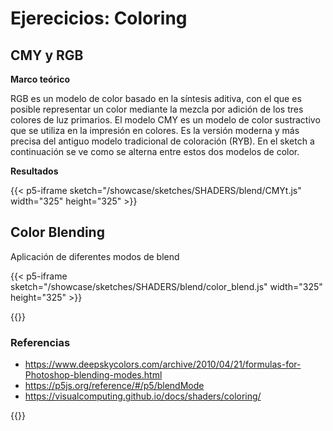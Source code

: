 # **Ejerecicios: Coloring**

## **CMY y RGB**

**Marco teórico**

RGB es un modelo de color basado en la síntesis aditiva, con el que es posible representar un color mediante la mezcla por adición de los tres colores de luz primarios.
El modelo CMY es un modelo de color sustractivo que se utiliza en la impresión en colores. Es la versión moderna y más precisa del antiguo modelo tradicional de coloración (RYB).
En el sketch a continuación se ve como se alterna entre estos dos modelos de color. 

**Resultados**

{{< p5-iframe sketch="/showcase/sketches/SHADERS/blend/CMYt.js" width="325" height="325" >}}

## **Color Blending**

Aplicación de diferentes modos de blend 

{{< p5-iframe sketch="/showcase/sketches/SHADERS/blend/color_blend.js" width="325" height="325" >}}


{{<hint warning>}}
### **Referencias**
- https://www.deepskycolors.com/archive/2010/04/21/formulas-for-Photoshop-blending-modes.html
- https://p5js.org/reference/#/p5/blendMode
- https://visualcomputing.github.io/docs/shaders/coloring/

{{</hint >}}

